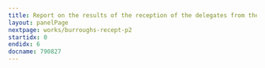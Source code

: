 ```yaml
---
title: Report on the results of the reception of the delegates from the Burroughs firm (USA)
layout: panelPage
nextpage: works/burroughs-recept-p2
startidx: 0
endidx: 6
docname: 790827  
---
```

